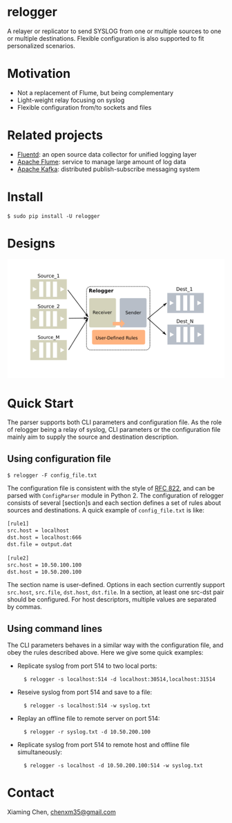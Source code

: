 # relogger

A relayer or replicator to send SYSLOG from one or multiple sources to one or
multiple destinations. Flexible configuration is also supported to fit
personalized scenarios.

# Motivation

* Not a replacement of Flume, but being complementary
* Light-weight relay focusing on syslog
* Flexible configuration from/to sockets and files

# Related projects

* [Fluentd](http://www.fluentd.org/): an open source data collector for unified logging layer
* [Apache Flume](http://flume.apache.org/): service to manage large amount of log data
* [Apache Kafka](http://kafka.apache.org/): distributed publish-subscribe messaging system

# Install

    $ sudo pip install -U relogger

# Designs

![Relogger work flow](https://github.com/caesar0301/relogger/raw/master/doc/relogger-flow.png)

# Quick Start

The parser supports both CLI parameters and configuration file.  As the role of
relogger being a relay of syslog, CLI parameters or the configuration file
mainly aim to supply the source and destination description.

## Using configuration file

    $ relogger -F config_file.txt

The configuration file is consistent with the style of
[RFC 822](https://www.ietf.org/rfc/rfc0822.txt), and can be parsed with
`ConfigParser` module in Python 2.  The configuration of relogger consists of
several [section]s and each section defines a set of rules about sources and
destinations.  A quick example of `config_file.txt` is like:

    [rule1]
    src.host = localhost
    dst.host = localhost:666
    dst.file = output.dat

    [rule2]
    src.host = 10.50.100.100
    dst.host = 10.50.200.100

The section name is user-defined. Options in each section currently support
`src.host`, `src.file`, `dst.host`, `dst.file`.  In a section, at least one
src-dst pair should be configured.  For host descriptors, multiple values
are separated by commas.

## Using command lines

The CLI parameters behaves in a similar way with the configuration file, and
obey the rules described above. Here we give some quick examples:

* Replicate syslog from port 514 to two local ports:

        $ relogger -s localhost:514 -d localhost:30514,localhost:31514

* Reseive syslog from port 514 and save to a file:

        $ relogger -s localhost:514 -w syslog.txt

* Replay an offline file to remote server on port 514:

        $ relogger -r syslog.txt -d 10.50.200.100

* Replicate syslog from port 514 to remote host and offline file simultaneously:

        $ relogger -s localhost -d 10.50.200.100:514 -w syslog.txt

# Contact

Xiaming Chen, <chenxm35@gmail.com>
